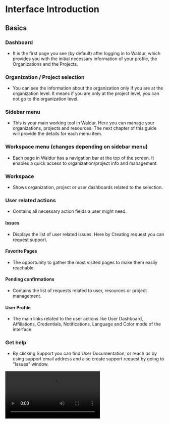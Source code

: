 # Interface Introduction

## Basics

### Dashboard

- It is the first page you see (by default) after logging in to Waldur, which provides you with the initial necessary information of your profile, the Organizations and the Projects.

### Organization / Project selection

- You can see the information about the organization only If you are at the organization level. It means if you are only at the project level, you can not go to the organization level.

### Sidebar menu

- This is your main working tool in Waldur. Here you can manage your organizations, projects and resources. The next chapter of this guide will provide the details for each menu item.

### Workspace menu (changes depending on sidebar menu)

- Each page in Waldur has a navigation bar at the top of the screen. It enables a quick access to organization/project info and management.

### Workspace

- Shows organization, project or user dashboards related to the selection.

### User related actions

- Contains all necessary action fields a user might need.

#### Issues

- Displays the list of user related issues. Here by Creating request you can request support.

#### Favorite Pages

- The opportunity to gather the most visited pages to make them easily reachable.

#### Pending confirmations

- Contains the list of requests related to user, resources or project management.

#### User Profile

- The main links related to the user actions like User Dashboard, Affiliations, Credentials, Notifications, Language and Color mode of the interface.

### Get help

- By clicking Support you can find User Documentation, or reach us by using support email address and also create support request by going to "Issues" window.

![type:video](img/interface_basics.mp4)
